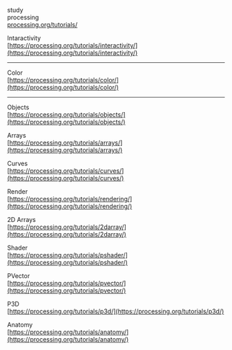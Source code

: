 study  
processing  
[processing.org/tutorials/](https://processing.org/tutorials/)  


Intaractivity  
[https://processing.org/tutorials/interactivity/](https://processing.org/tutorials/interactivity/)  


---  


Color  
[https://processing.org/tutorials/color/](https://processing.org/tutorials/color/)  

---  

Objects  
[https://processing.org/tutorials/objects/](https://processing.org/tutorials/objects/)  



Arrays  
[https://processing.org/tutorials/arrays/](https://processing.org/tutorials/arrays/)  

Curves  
[https://processing.org/tutorials/curves/](https://processing.org/tutorials/curves/)  

Render  
[https://processing.org/tutorials/rendering/](https://processing.org/tutorials/rendering/)  

2D Arrays  
[https://processing.org/tutorials/2darray/](https://processing.org/tutorials/2darray/)  

Shader  
[https://processing.org/tutorials/pshader/](https://processing.org/tutorials/pshader/)  

PVector  
[https://processing.org/tutorials/pvector/](https://processing.org/tutorials/pvector/)  

P3D  
[https://processing.org/tutorials/p3d/](https://processing.org/tutorials/p3d/)  

Anatomy  
[https://processing.org/tutorials/anatomy/](https://processing.org/tutorials/anatomy/)  
